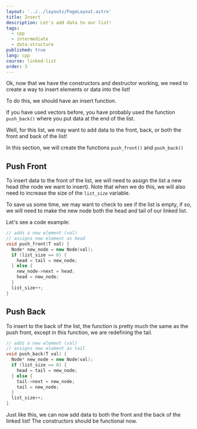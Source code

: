 ```yaml
---
layout: '../../layouts/PageLayout.astro'
title: Insert
description: Let's add data to our list!
tags:
  - cpp
  - intermediate
  - data-structure
published: true
lang: cpp
course: linked-list
order: 3
---
```


Ok, now that we have the constructors and destructor working, we need to create a way to insert elements or data into the list!

To do this, we should have an insert function.

If you have used vectors before, you have probably used the function `push_back()` where you put data at the end of the list.

Well, for this list, we may want to add data to the front, back, or both the front and back of the list!

In this section, we will create the functions `push_front()` and `push_back()`

## Push Front
To insert data to the front of the list, we will need to assign the list a new head (the node we want to insert). Note that when we do this, we will also need to increase the size of the `list_size` variable.

To save us some time, we may want to check to see if the list is empty, if so, we will need to make the new node both the head and tail of our linked list.

Let's see a code example:
```cpp
// adds a new element (val)
// assigns new element as head
void push_front(T val) {
  Node* new_node = new Node(val);
  if (list_size == 0) {
    head = tail = new_node;
  } else {
    new_node->next = head;
    head = new_node;
  }
  list_size++;
}
```

## Push Back
To insert to the back of the list, the function is pretty much the same as the push front, except in this function, we are redefining the tail.
```cpp
// adds a new element (val)
// assigns new element as tail
void push_back(T val) {
  Node* new_node = new Node(val);
  if (list_size == 0) {
    head = tail = new_node;
  } else {
    tail->next = new_node;
    tail = new_node;
  }
  list_size++;
}
```

Just like this, we can now add data to both the front and the back of the linked list! The constructors should be functional now.